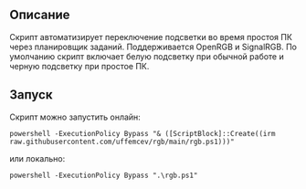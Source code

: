## Описание
Скрипт автоматизирует переключение подсветки во время простоя ПК через планировщик заданий. Поддерживается OpenRGB и SignalRGB. По умолчанию скрипт включает белую подсветку при обычной работе и черную подсветку при простое ПК. 

## Запуск
Скрипт можно запустить онлайн:
```
powershell -ExecutionPolicy Bypass "& ([ScriptBlock]::Create((irm raw.githubusercontent.com/uffemcev/rgb/main/rgb.ps1)))"
```
или локально:
```
powershell -ExecutionPolicy Bypass ".\rgb.ps1"
```
